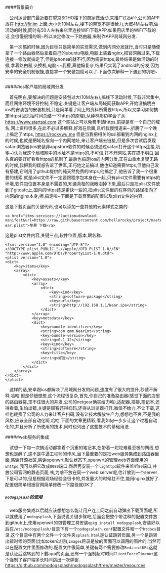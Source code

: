 ####背景简介

&emsp;公司运营部门最近要在望京SOHO楼下的商家做活动,来推广`好近APP`,公司的APP放在 http://fir.im 上面,大小为10M左右,楼下的带宽不是很给力,大概4M左右吧,做活动的时候,同时有50人左右来店里连接WiFi下载APP.如果用店里的WiFi下载的话,会很慢很慢的啊~所以决定修改一下路由器,来制作APP局域网分发.

&emsp;第一次搞的时候,因为目标只是简单的实现需求,做到内网分发就行,当时只是随便拿了一个路由器然后拿着自己的ubuntu电脑,电脑上装着nginx,把官网搬过来,下载连接一修改就搞定了,但是iphone的就不行,因为需要https,最终结果是做活动的时候,拿着路由器,交换机,电脑~~我擦,真他妈复杂,结果只实现了android的分发,因为安卓的安全机制很挫,直接拿一个安装包就可以了.下面依次解释一下遇到的坑吧~

---

#####ios客户端的局域网分发

&emsp;首先明白,要解决的问题是安装包过大(10M左右),搞线下活动时候,下载非常集中,而且网络环境不好控制,不稳定.关键是让客户端从局域网获取APP,开始没搞明白ios的安装包的安装机制,只是简单看了网上的资料所需要https,所以又学习如何搞定https(回头抽时间总结一下https的原理),从钟林那边学会了从 https://www.startssl.com 这个网站上可以免费申请https,前提是有一个自己的域名,网上资料很多,在此不必过多解释,好戏在后面,且听我慢慢道来~,折腾了一个晚上搞定了https, https://rockywu.me 但是当我把相关的ssl部署到内网的nginx上的时候,也就是把域名指向一个内网地址,来让客户端去链接,但是多次尝试后发现safari浏览器(ios安装非appstore软件的时候必须通过safari打开这个https连接,坑爹~)认为我这个局域网中的地址不是https的,不可信,打不开网站,实在搞不明白,回头真的要好好看看https的机制了,最后也搞定ios的内网分发,正在山重水复疑无路的时候,我把我的疑惑告诉了世军,正巧他之前搞过,他也知道需要https,但他自己没有搭建,它利用了github提供的纯天然免费的https,他搞定了,他告诉了我一个很重要的线索,就是plist文件不一定要跟程序包本身在一起,只有plist文件需要有https的环境,软件包位置本身是不需要的,知道真相的我眼泪掉下来,最后只是把plist文件放到了gitcafe上,国内的https还是更快一些的,把plist文件里的程序包的路径指向了内网的nginx本身,擦,搞定啦~下面是下载页面的配置以及plist文件的内容.

这是下载页面的关键代码,也可以添加一些其他的元素样式之类的.

```
<a href="itms-services://?action=download-manifest&url=https://raw.githubusercontent.com/hellorocky/project/master/n
ear.plist">苹果 下载</a> 
```

这是plist文件内容,关键三点,软件位置,版本,跟名称.

```
<?xml version="1.0" encoding="UTF-8"?>
<!DOCTYPE plist PUBLIC "-//Apple//DTD PLIST 1.0//EN" "http://www.apple.com/DTDs/PropertyList-1.0.dtd">
<plist version="1.0">
<dict>
	<key>items</key>
	<array>
		<dict>
			<key>assets</key>
			<array>
				<dict>
					<key>kind</key>
					<string>software-package</string>
					<key>url</key>
					<string>http://192.168.1.1/Near.ipa</string>
				</dict>
			</array>
			<key>metadata</key>
			<dict>
				<key>bundle-identifier</key>
				<string>com.qmm.NearEnt</string>
				<key>bundle-version</key>
				<string>0.1.12</string>
				<key>kind</key>
				<string>software</string>
				<key>title</key>
				<string>好近</string>
			</dict>
		</dict>
	</array>
</dict>
</plist>
```

&emsp;这样的话,安卓跟ios都解决了局域网分发的问题,速度有了很大的提升,秒装不解释,哈哈,但是仔细想想,这个流程很复杂,首先,你自己的准备路由器(感觉下面的店里的路由器搓,顶不住很大的并发,公司的netgear确实给力哈),适配器,插排,笔记本,还得看着,生怕出错,关键是顾客还得扫码,还得从浏览器打开,微信不给力,不让下载,这样也耗费了公司的人力来让客户扫码,没有让技术解放生产力,想想也不爽,不是我的风格,应该全部自动化啊,哈哈,下面的文章更精彩,看我如何一步步让这个过程自动化的,并且分析了所使用的技术,同时也列出了这些技术的基础用法.

#####web服务的集成

&emsp;试想一下每一次搞活动都拿着个沉重的笔记本,在带着一坨坨难看至极的网线,想想也是醉了,这不是牛逼工程师的作风,当下最重要的是把web服务集成到路由器里面,感谢开源社区,感谢openwrt.默认状态下,openwrt的管理web界面使用的`uhttpd`,我可以把它改成`8080`端口,然后再安装一个`lighttpd`软件来监听`80`端口,并放公司官网的静态页面,咦,为啥不放在同一个web server呢,估计放到一个server下是可以的,但是根据现场经验会很卡的,并发量大的时候扛不住,能用nginx就好了.配置很简单根据官网简单修改一下路径就OK了.

##### `nodogsplash`的使用

&emsp;web服务集成以后就应该想想怎么能让用户连上网之前自动弹出下载页面呢,所以就使用了`nodogsplash`,下面说说关键步骤吧,后面会把整个带注释的配置文件放到github上,使用openwrt的包管理工具安装`opkg install nodogsplash`,安装好以后在`/etc/nodogsplash/`目录下有一个`nodogsplash.conf`配置文件和一个`htdocs`目录,这个目录中有两个文件一个文件夹`splash.html`是认证跳转页面,另一个是跳转出错时候的页面(比如token过期),`images`目录是放的页面可以调用的图片的,当然可以在配置文件里面修改的.配置文件很简单,关键有两个需要修改`RedirectURL`这就是认证后跳转到的下载app的页面,还有一个强制超时时间`ClientForceTimeout`这个强制了客户端多长时间跳出一次弹窗. https://github.com/nodogsplash/nodogsplash/tree/master/resources 
